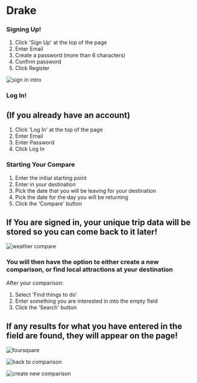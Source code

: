 # Drake

### Signing Up!

1. Click 'Sign Up' at the top of the page
2. Enter Email
3. Create a password (more than 6 characters)
4. Confirm password
5. Click Register

![sign in intro](https://user-images.githubusercontent.com/38542949/46044702-5fee8d80-c0d0-11e8-9f96-778a7c38f790.gif)

### Log In!
## (If you already have an account)

1. Click 'Log In' at the top of the page
2. Enter Email
3. Enter Password
4. Click Log In

### Starting Your Compare

1. Enter the initial starting point
2. Enter in your destination
3. Pick the date that you will be leaving for your destination
4. Pick the date for the day you will be returning
5. Click the 'Compare' button

## If You are signed in, your unique trip data will be stored so you can come back to it later!

![weather compare](https://user-images.githubusercontent.com/38542949/46044764-87ddf100-c0d0-11e8-870a-ce81079803d5.gif)

### You will then have the option to either create a new comparison, or find local attractions at your destination

After your comparison:
1. Select 'Find things to do'
2. Enter something you are interested in into the empty field
3. Click the 'Search' button

## If any results for what you have entered in the field are found, they will appear on the page!

![foursquare](https://user-images.githubusercontent.com/38542949/46044776-975d3a00-c0d0-11e8-93d6-e17451103b24.gif)

![back to comparison](https://user-images.githubusercontent.com/38542949/46044811-ad6afa80-c0d0-11e8-8f92-ca83f899740b.gif)

![create new comparison](https://user-images.githubusercontent.com/38542949/46044832-c4115180-c0d0-11e8-9b20-10938c780927.gif)
